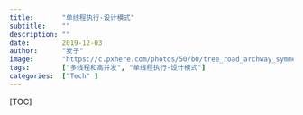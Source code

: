 ```yaml
---
title:       "单线程执行-设计模式"
subtitle:    ""
description: ""
date:        2019-12-03
author:      "麦子"
image:       "https://c.pxhere.com/photos/50/b0/tree_road_archway_symmetry_and_black_white-99031.jpg!d"
tags:        ["多线程和高并发", "单线程执行-设计模式"]
categories:  ["Tech" ]
---
```


[TOC]

